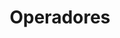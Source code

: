---
title: 'Operadores'
technology: 'JavaScript'
description: 'Introducción a la técnica de compilación dinámica Just in Time.'
pubDate: 'Jul 21 2024'
heroImage: '/JavaScript.jpg'
---